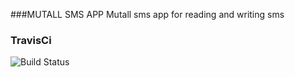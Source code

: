 ###MUTALL SMS APP
Mutall sms app for reading and writing sms 
### TravisCi 
![Build Status](https://travis-ci.com/mutall/sms-app.svg?branch=master)
